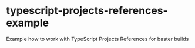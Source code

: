 # typescript-projects-references-example
Example how to work with TypeScript Projects References for baster builds
